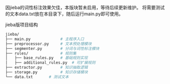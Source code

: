 因jieba的词性标注效果欠佳，本版块暂未启用，等待后续更新维护。
将需要测试的文本data.txt放在本目录下，随后运行main.py即可使用。

jieba版项目结构
```bash
jieba/
├── main.py             # 主程序入口
├── preprocessor.py     # 文本预处理模块
├── segmenter.py        # 分词与词性标注模块
├── rules/              # 规则集
│   ├── base_rules.py   # 基础规则实现
│   ├── additional_rules.py  # 可扩展规则
├── extractor.py        # 知识抽取逻辑
├── storage.py          # 知识存储模块
└── data.txt       # 测试文本
```